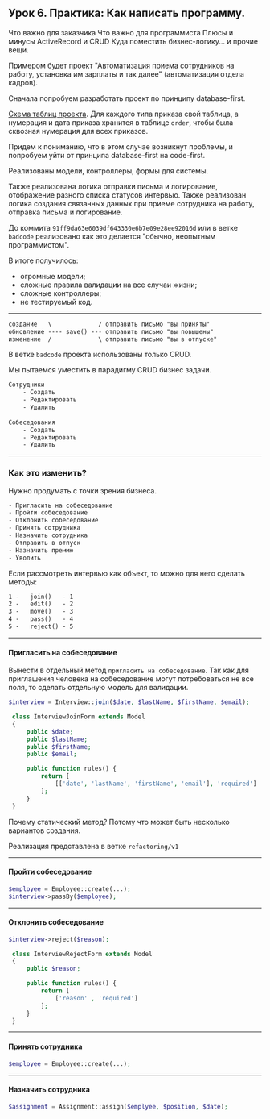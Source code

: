 ## Урок 6. Практика: Как написать программу.

Что важно для заказчика
Что важно для программиста
Плюсы и минусы ActiveRecord и CRUD
Куда поместить бизнес-логику... и прочие вещи.

Примером будет проект "Автоматизация приема сотрудников на работу, установка
им зарплаты и так далее" (автоматизация отдела кадров).

Сначала попробуем разработать проект по принципу database-first.

[Схема таблиц проекта](db_schema.md). Для каждого типа приказа свой таблица,
а нумерация и дата приказа хранится в таблице `order`, чтобы была сквозная
нумерация для всех приказов.

Придем к пониманию, что в этом случае возникнут проблемы, и попробуем уйти
от принципа database-first на code-first.

Реализованы модели, контроллеры, формы для системы.

Также реализована логика отправки письма и логирование, отображение разного списка статусов интервью.
Также реализован логика создания связанных данных при приеме сотрудника на работу, отправка письма и логирование.


До коммита `91ff9da63e6039df643330e6b7e09e28ee92016d` или в ветке `badcode` реализовано как это делается "обычно, 
неопытным программистом".

В итоге получилось:
- огромные модели;
- сложные правила валидации на все случаи жизни;
- сложные контроллеры;
- не тестируемый код.

___


```txt
создание   \             / отправить письмо "вы приняты"
обновление ---- save() --- отправить письмо "вы повышены"
изменение  /             \ отправить письмо "вы в отпуске"
```

В ветке `badcode` проекта использованы только CRUD.

Мы пытаемся уместить в парадигму CRUD бизнес задачи.
```txt
Сотрудники
    - Создать
    - Редактировать
    - Удалить
    
Собеседования
    - Создать
    - Редактировать
    - Удалить
```

___
### Как это изменить?
Нужно продумать с точки зрения бизнеса.
```txt
- Пригласить на собеседование
- Пройти собеседование
- Отклонить собеседование
- Принять сотрудника
- Назначить сотрудника
- Отправить в отпуск
- Назначить премию
- Уволить
```

Если рассмотреть интервью как объект, то можно для него сделать методы:
```txt
1 -   join()   - 1
2 -   edit()   - 2
3 -   move()   - 3
4 -   pass()   - 4
5 -   reject() - 5
```
___

#### Пригласить на собеседование
Вынести в отдельный метод `пригласить на собеседование`. Так как для приглашения человека на
собеседование могут потребоваться не все поля, то сделать отдельную модель для валидации.
```php
$interview = Interview::join($date, $lastName, $firstName, $email);

 class InterviewJoinForm extends Model
 {
     public $date;
     public $lastName;
     public $firstName;
     public $email;

     public function rules() {
         return [
             [['date', 'lastName', 'firstName', 'email'], 'required']
         ];
     }
 }
```

Почему статический метод? Потому что может быть несколько вариантов создания.

Реализация представлена в ветке `refactoring/v1`
___
#### Пройти собеседование
```php
$employee = Employee::create(...);
$interview->passBy($employee);
```


___
#### Отклонить собеседование
```php
$interview->reject($reason);

 class InterviewRejectForm extends Model
 {
     public $reason;

     public function rules() {
         return [
             ['reason' , 'required']
         ];
     }
 }
```

___
#### Принять сотрудника
```php
$employee = Employee::create(...);
```
___
#### Назначить сотрудника
```php
$assignment = Assignment::assign($emplyee, $position, $date);
```


























